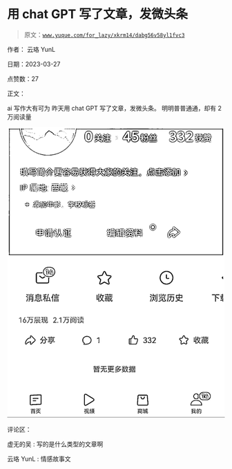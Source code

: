 # 用 chat GPT 写了文章，发微头条

> 原文：[`www.yuque.com/for_lazy/xkrm14/dabg56v58yl1fvc3`](https://www.yuque.com/for_lazy/xkrm14/dabg56v58yl1fvc3)

作者： 云珞 YunL

日期：2023-03-27

点赞数：27

正文：

ai 写作大有可为 昨天用 chat GPT 写了文章，发微头条。 明明普普通通，却有 2 万阅读量

![](img/24a62b46585ab9f8ba07806d6f8c451a.png)  

评论区：

虚无的吴 : 写的是什么类型的文章啊

云珞 YunL : 情感故事文



